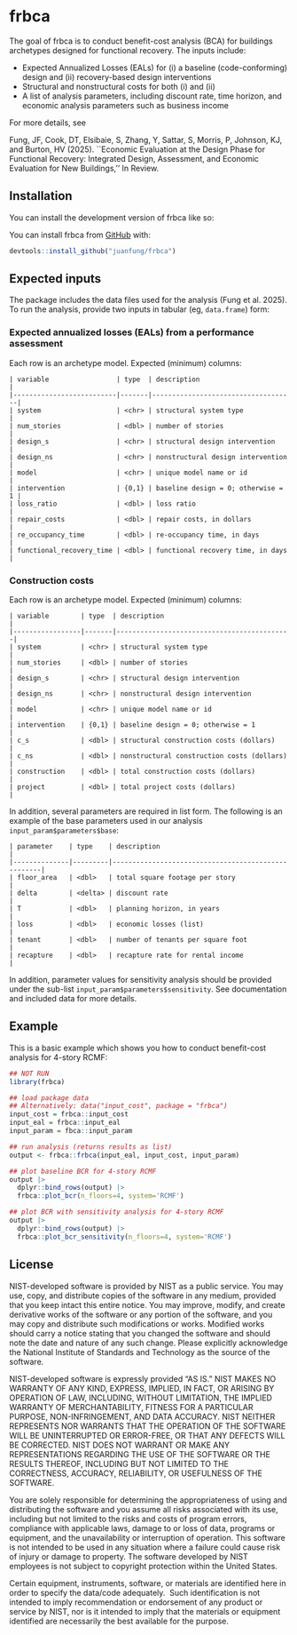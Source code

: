 
<!-- README.md is generated from README.Rmd. Please edit that file -->

# frbca

<!-- badges: start -->

<!-- badges: end -->

The goal of frbca is to conduct benefit-cost analysis (BCA) for
buildings archetypes designed for functional recovery. The inputs
include:

- Expected Annualized Losses (EALs) for (i) a baseline (code-conforming)
  design and (ii) recovery-based design interventions
- Structural and nonstructural costs for both (i) and (ii)
- A list of analysis parameters, including discount rate, time horizon,
  and economic analysis parameters such as business income

For more details, see

Fung, JF, Cook, DT, Elsibaie, S, Zhang, Y, Sattar, S, Morris, P,
Johnson, KJ, and Burton, HV (2025). \`\`Economic Evaluation at the
Design Phase for Functional Recovery: Integrated Design, Assessment, and
Economic Evaluation for New Buildings,’’ In Review.

## Installation

You can install the development version of frbca like so:

You can install frbca from [GitHub](https://github.com) with:

``` r
devtools::install_github("juanfung/frbca")
```

## Expected inputs

The package includes the data files used for the analysis (Fung et
al. 2025). To run the analysis, provide two inputs in tabular (eg,
`data.frame`) form:

### Expected annualized losses (EALs) from a performance assessment

Each row is an archetype model. Expected (minimum) columns:

    | variable                 | type  | description                        |
    |--------------------------|-------|------------------------------------|
    | system                   | <chr> | structural system type             |
    | num_stories              | <dbl> | number of stories                  |
    | design_s                 | <chr> | structural design intervention     |
    | design_ns                | <chr> | nonstructural design intervention  |
    | model                    | <chr> | unique model name or id            |
    | intervention             | {0,1} | baseline design = 0; otherwise = 1 |
    | loss_ratio               | <dbl> | loss ratio                         |
    | repair_costs             | <dbl> | repair costs, in dollars           |
    | re_occupancy_time        | <dbl> | re-occupancy time, in days         |
    | functional_recovery_time | <dbl> | functional recovery time, in days  |

### Construction costs

Each row is an archetype model. Expected (minimum) columns:

    | variable        | type  | description                                |
    |-----------------|-------|--------------------------------------------|
    | system          | <chr> | structural system type                     |
    | num_stories     | <dbl> | number of stories                          |
    | design_s        | <chr> | structural design intervention             |
    | design_ns       | <chr> | nonstructural design intervention          |
    | model           | <chr> | unique model name or id                    |
    | intervention    | {0,1} | baseline design = 0; otherwise = 1         |
    | c_s             | <dbl> | structural construction costs (dollars)    |
    | c_ns            | <dbl> | nonstructural construction costs (dollars) |
    | construction    | <dbl> | total construction costs (dollars)         |
    | project         | <dbl> | total project costs (dollars)              |

In addition, several parameters are required in list form. The following
is an example of the base parameters used in our analysis
`input_param$parameters$base`:

    | parameter    | type    | description                                        |
    |--------------|---------|----------------------------------------------------|
    | floor_area   | <dbl>   | total square footage per story                     |
    | delta        | <delta> | discount rate                                      |
    | T            | <dbl>   | planning horizon, in years                         |
    | loss         | <dbl>   | economic losses (list)                             |
    | tenant       | <dbl>   | number of tenants per square foot                  |
    | recapture    | <dbl>   | recapture rate for rental income                   |

In addition, parameter values for sensitivity analysis should be
provided under the sub-list `input_param$parameters$sensitivity`. See
documentation and included data for more details.

## Example

This is a basic example which shows you how to conduct benefit-cost
analysis for 4-story RCMF:

``` r
## NOT RUN
library(frbca)

## load package data
## Alternatively: data("input_cost", package = "frbca")
input_cost = frbca::input_cost
input_eal = frbca::input_eal
input_param = fbca::input_param

## run analysis (returns results as list)
output <- frbca::frbca(input_eal, input_cost, input_param)

## plot baseline BCR for 4-story RCMF
output |>
  dplyr::bind_rows(output) |>
  frbca::plot_bcr(n_floors=4, system='RCMF')

## plot BCR with sensitivity analysis for 4-story RCMF
output |>
  dplyr::bind_rows(output) |>
  frbca::plot_bcr_sensitivity(n_floors=4, system='RCMF')
```

## License

NIST-developed software is provided by NIST as a public service. You may
use, copy, and distribute copies of the software in any medium, provided
that you keep intact this entire notice. You may improve, modify, and
create derivative works of the software or any portion of the software,
and you may copy and distribute such modifications or works. Modified
works should carry a notice stating that you changed the software and
should note the date and nature of any such change. Please explicitly
acknowledge the National Institute of Standards and Technology as the
source of the software.

NIST-developed software is expressly provided “AS IS.” NIST MAKES NO
WARRANTY OF ANY KIND, EXPRESS, IMPLIED, IN FACT, OR ARISING BY OPERATION
OF LAW, INCLUDING, WITHOUT LIMITATION, THE IMPLIED WARRANTY OF
MERCHANTABILITY, FITNESS FOR A PARTICULAR PURPOSE, NON-INFRINGEMENT, AND
DATA ACCURACY. NIST NEITHER REPRESENTS NOR WARRANTS THAT THE OPERATION
OF THE SOFTWARE WILL BE UNINTERRUPTED OR ERROR-FREE, OR THAT ANY DEFECTS
WILL BE CORRECTED. NIST DOES NOT WARRANT OR MAKE ANY REPRESENTATIONS
REGARDING THE USE OF THE SOFTWARE OR THE RESULTS THEREOF, INCLUDING BUT
NOT LIMITED TO THE CORRECTNESS, ACCURACY, RELIABILITY, OR USEFULNESS OF
THE SOFTWARE.

You are solely responsible for determining the appropriateness of using
and distributing the software and you assume all risks associated with
its use, including but not limited to the risks and costs of program
errors, compliance with applicable laws, damage to or loss of data,
programs or equipment, and the unavailability or interruption of
operation. This software is not intended to be used in any situation
where a failure could cause risk of injury or damage to property. The
software developed by NIST employees is not subject to copyright
protection within the United States.

Certain equipment, instruments, software, or materials are identified
here in order to specify the data/code adequately.  Such identification
is not intended to imply recommendation or endorsement of any product or
service by NIST, nor is it intended to imply that the materials or
equipment identified are necessarily the best available for the purpose.
